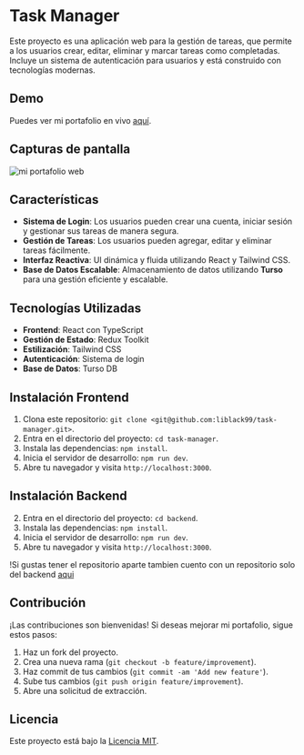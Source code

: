 # Task Manager

Este proyecto es una aplicación web para la gestión de tareas, que permite a los usuarios crear, editar, eliminar y marcar tareas como completadas. Incluye un sistema de autenticación para usuarios y está construido con tecnologías modernas.

## Demo

Puedes ver mi portafolio en vivo [aquí](https://task-manager-app-web.vercel.app/).

## Capturas de pantalla

![mi portafolio web](https://firebasestorage.googleapis.com/v0/b/pelagic-earth-407809.appspot.com/o/proyectos%2Ftask.webp?alt=media&token=e0cdd5b1-0769-4ceb-be7e-053537da32b2)


## **Características**

- **Sistema de Login**: Los usuarios pueden crear una cuenta, iniciar sesión y gestionar sus tareas de manera segura.
- **Gestión de Tareas**: Los usuarios pueden agregar, editar y eliminar tareas fácilmente.
- **Interfaz Reactiva**: UI dinámica y fluida utilizando React y Tailwind CSS.
- **Base de Datos Escalable**: Almacenamiento de datos utilizando **Turso** para una gestión eficiente y escalable.
  
## **Tecnologías Utilizadas**

- **Frontend**: React con TypeScript
- **Gestión de Estado**: Redux Toolkit
- **Estilización**: Tailwind CSS
- **Autenticación**: Sistema de login
- **Base de Datos**: Turso DB

## **Instalación Frontend**

1. Clona este repositorio: `git clone <git@github.com:liblack99/task-manager.git>`.
2. Entra en el directorio del proyecto: `cd task-manager`.
3. Instala las dependencias: `npm install`.
4. Inicia el servidor de desarrollo: `npm run dev`.
5. Abre tu navegador y visita `http://localhost:3000`.

## **Instalación Backend**
2. Entra en el directorio del proyecto: `cd backend`.
3. Instala las dependencias: `npm install`.
4. Inicia el servidor de desarrollo: `npm run dev`.
5. Abre tu navegador y visita `http://localhost:3000`.

!Si gustas tener el repositorio aparte tambien cuento con un repositorio solo del backend [aqui](https://github.com/liblack99/backend-my-todo)


## Contribución

¡Las contribuciones son bienvenidas! Si deseas mejorar mi portafolio, sigue estos pasos:

1. Haz un fork del proyecto.
2. Crea una nueva rama (`git checkout -b feature/improvement`).
3. Haz commit de tus cambios (`git commit -am 'Add new feature'`).
4. Sube tus cambios (`git push origin feature/improvement`).
5. Abre una solicitud de extracción.

## Licencia

Este proyecto está bajo la [Licencia MIT](LICENSE).
